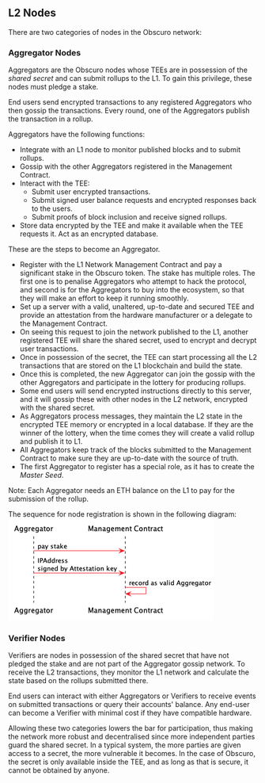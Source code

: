 ## L2 Nodes
There are two categories of nodes in the Obscuro network:

### Aggregator Nodes
Aggregators are the Obscuro nodes whose TEEs are in possession of the _shared secret_ and can submit rollups to the L1. To gain this privilege, these nodes must pledge a stake.

End users send encrypted transactions to any registered Aggregators who then gossip the transactions. Every round, one of the Aggregators publish the transaction in a rollup.

Aggregators have the following functions:
* Integrate with an L1 node to monitor published blocks and to submit rollups.
* Gossip with the other Aggregators registered in the Management Contract.
* Interact with the TEE:
    - Submit user encrypted transactions.
    - Submit signed user balance requests and encrypted responses back to the users.
    - Submit proofs of block inclusion and receive signed rollups.
* Store data encrypted by the TEE and make it available when the TEE requests it. Act as an encrypted database.


These are the steps to become an Aggregator.
* Register with the L1 Network Management Contract and pay a significant stake in the Obscuro token. The stake has multiple roles. The first one is to penalise Aggregators who attempt to hack the protocol, and second is for the Aggregators to buy into the ecosystem, so that they will make an effort to keep it running smoothly.
* Set up a server with a valid, unaltered, up-to-date and secured TEE and provide an attestation from the hardware manufacturer or a delegate to the Management Contract.
* On seeing this request to join the network published to the L1, another registered TEE will share the shared secret, used to encrypt and decrypt user transactions.
* Once in possession of the secret, the TEE can start processing all the L2 transactions that are stored on the L1 blockchain and build the state.
* Once this is completed, the new Aggregator can join the gossip with the other Aggregators and participate in the lottery for producing rollups.
* Some end users will send encrypted instructions directly to this server, and it will gossip these with other nodes in the L2 network, encrypted with the shared secret.
* As Aggregators process messages, they maintain the L2 state in the encrypted TEE memory or encrypted in a local database. If they are the winner of the lottery, when the time comes they will create a valid rollup and publish it to L1.
* All Aggregators keep track of the blocks submitted to the Management Contract to make sure they are up-to-date with the source of truth.
* The first Aggregator to register has a special role, as it has to create the _Master Seed_.

Note: Each Aggregator needs an ETH balance on the L1 to pay for the submission of the rollup.

The sequence for node registration is shown in the following diagram:
![aggregator staking](./images/aggregator-stake.png)

### Verifier Nodes
Verifiers are nodes in possession of the shared secret that have not pledged the stake and are not part of the Aggregator gossip network. To receive the L2 transactions, they monitor the L1 network and calculate the state based on the rollups submitted there.

End users can interact with either Aggregators or Verifiers to receive events on submitted transactions or query their accounts' balance. Any end-user can become a Verifier with minimal cost if they have compatible hardware.

Allowing these two categories lowers the bar for participation, thus making the network more robust and decentralised since more independent parties guard the shared secret. In a typical system, the more parties are given access to a secret, the more vulnerable it becomes. In the case of Obscuro, the secret is only available inside the TEE, and as long as that is secure, it cannot be obtained by anyone.
